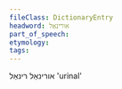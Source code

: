```yaml
---
fileClass: DictionaryEntry
headword: אורינאַל
part_of_speech: 
etymology: 
tags: 
---
```

אורינאַל
רינאַל
'urinal'
